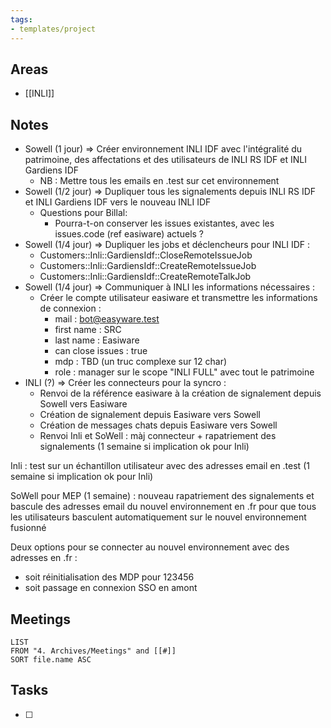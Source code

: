 ```yaml
---
tags:
- templates/project
---
```

## Areas
- [[INLI]]

## Notes
- Sowell (1 jour) => Créer environnement INLI IDF avec l'intégralité du patrimoine,  des affectations et des utilisateurs de INLI RS IDF et INLI Gardiens IDF 
	- NB : Mettre tous les emails en .test sur cet environnement
- Sowell (1/2 jour) => Dupliquer tous les signalements depuis INLI RS IDF et INLI Gardiens IDF vers le nouveau INLI IDF
	- Questions pour Billal:
		- Pourra-t-on conserver les issues existantes, avec les issues.code (ref easiware) actuels ? 
- Sowell (1/4 jour) => Dupliquer les jobs et déclencheurs pour INLI IDF :
	- Customers::Inli::GardiensIdf::CloseRemoteIssueJob
	- Customers::Inli::GardiensIdf::CreateRemoteIssueJob
	- Customers::Inli::GardiensIdf::CreateRemoteTalkJob
- Sowell (1/4 jour) => Communiquer à INLI les informations nécessaires :
	- Créer le compte utilisateur easiware et transmettre les informations de connexion :
		- mail : bot@easyware.test
		- first name : SRC
		- last name : Easiware
		- can close issues : true
		- mdp : TBD (un truc complexe sur 12 char)
		- role : manager sur le scope "INLI FULL" avec tout le patrimoine
- INLI (?) => Créer les connecteurs pour la syncro :
	- Renvoi de la référence easiware à la création de signalement depuis Sowell vers Easiware
	- Création de signalement depuis Easiware vers Sowell
	- Création de messages chats depuis Easiware vers Sowell
	- Renvoi 
Inli et SoWell : màj connecteur + rapatriement des signalements (1 semaine si implication ok pour Inli)  
  
Inli : test sur un échantillon utilisateur avec des adresses email en .test (1 semaine si implication ok pour Inli)  
  
SoWell pour MEP (1 semaine) : nouveau rapatriement des signalements et bascule des adresses email du nouvel environnement en .fr pour que tous les utilisateurs basculent automatiquement sur le nouvel environnement fusionné   
  
Deux options pour se connecter au nouvel environnement avec des adresses en .fr :   
- soit réinitialisation des MDP pour 123456  
- soit passage en connexion SSO en amont
## Meetings
```dataview
LIST
FROM "4. Archives/Meetings" and [[#]]
SORT file.name ASC
```
## Tasks 
- [ ]
